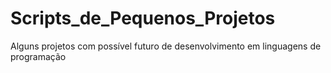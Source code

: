 # Scripts_de_Pequenos_Projetos
Alguns projetos com possível futuro de desenvolvimento em linguagens de programação
